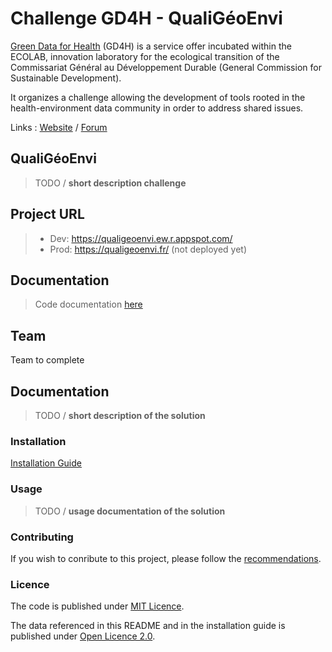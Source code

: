 # Challenge GD4H - QualiGéoEnvi

<a href="https://gd4h.ecologie.gouv.fr/" target="_blank" rel="noreferrer">Green Data for Health</a> (GD4H) is a service offer incubated within the ECOLAB, innovation laboratory for the ecological transition of the Commissariat Général au Développement Durable (General Commission for Sustainable Development).

It organizes a challenge allowing the development of tools rooted in the health-environment data community in order to address shared issues.

Links : 
<a href="https://challenge.gd4h.ecologie.gouv.fr/" target="_blank" rel="noreferrer">Website</a> /
<a href="https://forum.challenge.gd4h.ecologie.gouv.fr/" target="_blank" rel="noreferrer">Forum</a>

## QualiGéoEnvi

>TODO / **short description challenge**


## **Project URL**

> - Dev: https://qualigeoenvi.ew.r.appspot.com/
> - Prod: https://qualigeoenvi.fr/ (not deployed yet)

## **Documentation**

> Code documentation [here](./code/front/code_documentation.md)

## **Team**

Team to complete

## **Documentation**

>TODO / **short description of the solution**

### **Installation**

[Installation Guide](/INSTALL.md)

### **Usage**

>TODO / **usage documentation of the solution**

### **Contributing**

If you wish to conribute to this project, please follow the [recommendations](/CONTRIBUTING.md).

### **Licence**

The code is published under [MIT Licence](/LICENSE).

The data referenced in this README and in the installation guide is published under <a href="https://www.etalab.gouv.fr/wp-content/uploads/2018/11/open-licence.pdf">Open Licence 2.0</a>.